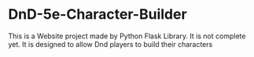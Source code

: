 # DnD-5e-Character-Builder
This is a Website project made by Python Flask Library. It is not complete yet. It is designed to allow Dnd players to build their characters
